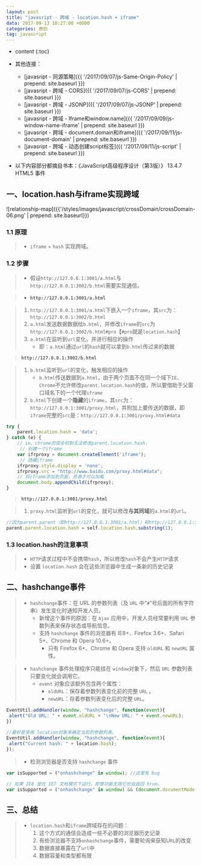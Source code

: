 ```yaml
---
layout: post
title: "javasript - 跨域 - location.hash + iframe"
data: 2017-09-13 10:27:00 +0800
categories: 原创
tag: javascript
---
```

* content
{:toc}

* 其他连接：
    + [javasript - 同源策略]({{ '/2017/09/07/js-Same-Origin-Policy' | prepend: site.baseurl }})
    + [javasript - 跨域 - CORS]({{ '/2017/09/07/js-CORS' | prepend: site.baseurl }})
    + [javasript - 跨域 - JSONP]({{ '/2017/09/07/js-JSONP' | prepend: site.baseurl }})
    + [javasript - 跨域 - Iframe和window.name]({{ '/2017/09/09/js-window-name-iframe' | prepend: site.baseurl }})
    + [javasript - 跨域 - document.domain和iframe]({{ '/2017/09/11/js-document-domain' | prepend: site.baseurl }})
    + [javasript - 跨域 - 动态创建script标签]({{ '/2017/09/11/js-script' | prepend: site.baseurl }})
  
* 以下内容部分都摘自书本：《JavaScript高级程序设计（第3版）》 13.4.7 HTML5 事件

<!-- more -->

## 一、location.hash与iframe实现跨域

![relationship-map]({{'/styles/images/javascript/crossDomain/crossDomain-06.png' | prepend: site.baseurl}})

### 1.1 原理

> * `iframe` + `hash` 实现跨域。

### 1.2 步骤

> * 假设`http://127.0.0.1:3001/a.html`与`http://127.0.0.1:3002/b.html`需要实现通信。

> * **`http://127.0.0.1:3001/a.html`**

> 1. `http://127.0.0.1:3001/a.html`下嵌入一个`iframe`，其`src`为：`http://127.0.0.1:3002/b.html`
> 2. `a.html`发送数据数据给`b.html`，并修改`iframe`的`src`为`http://127.0.0.1:3002/b.html#pro`【`#pro`就是`location.hash`】
> 3. `a.html`在监听到`url`变化，并进行相应的操作
>     * 即：`a.html`通过`url`的`hash`就可以拿到`b.html`传过来的数据


> **`http://127.0.0.1:3002/b.html`**

> 1. `b.html`监听到`url`的变化，触发相应的操作
>     * `b.html`传送数据到`a.html`，由于两个页面不在同一个域下`IE`、`Chrome`不允许修改`parent.location.hash`的值，所以要借助于父窗口域名下的一个代理`iframe`
> 2. `b.html`下创建一个**隐藏**的`iframe`，其`src`为：`http://127.0.0.1:3001/proxy.html`，并附加上要传送的数据，即`iframe`完整的`src`是：`http://127.0.0.1:3001/proxy.html#data`

```js
try {  
    parent.location.hash = 'data';  
} catch (e) {  
    // ie、chrome的安全机制无法修改parent.location.hash， 
     // 创建一个iframe
    var ifrproxy = document.createElement('iframe');
     // 隐藏iframe
    ifrproxy.style.display = 'none';  
    ifrproxy.src = "http://www.baidu.com/proxy.html#data";  
    // 将iframe添加到页面，资源才可以加载
    document.body.appendChild(ifrproxy);  
}
```

> **`http://127.0.0.1:3001/proxy.html`**

> 1. `proxy.html`监听到`url`的变化，就可以修改**与其同域**的`a.html`的`url`。

```js
//因为parent.parent（即http://127.0.0.1:3001/a.html）和http://127.0.0.1:3001/proxy.html属于同一个域，所以可以改变其location.hash的值  
parent.parent.location.hash = self.location.hash.substring(1);
```

### 1.3 location.hash的注意事项

> * `HTTP`请求过程中不会携带`hash`，所以修改`hash`不会产生`HTTP`请求
> * 设置 `location.hash` 会在这些浏览器中生成一条新的历史记录

## 二、hashchange事件

> * `hashchange`事件：在 URL 的参数列表（及 `URL` 中“`#`”号后面的所有字符串）发生变化时通知开发人员。
>     * 新增这个事件的原因：在 `Ajax` 应用中，开发人员经常要利用 `URL` 参数列表来保存状态或导航信息。
>     * 支持 `hashchange` 事件的浏览器有 IE8+、Firefox 3.6+、Safari 5+、Chrome 和 Opera 10.6+。
>         * 只有 Firefox 6+、Chrome 和 Opera 支持 `oldURL` 和 `newURL` 属性。
        
> *  `hashchange` 事件处理程序只能挂在 `window`对象下，然后 `URL` 参数列表只要变化就会调用它。
>     *  `event` 对象应该额外包含两个属性：
>         * `oldURL`：保存着参数列表变化前的完整 `URL`  。
>         * `newURL`：存着参数列表变化后的完整 `URL`。

```js
EventUtil.addHandler(window, "hashchange", function(event){
 alert("Old URL: " + event.oldURL + "\nNew URL: " + event.newURL);
})
 
//最好是使用 location对象来确定当前的参数列表。
EventUtil.addHandler(window, "hashchange", function(event){
 alert("Current hash: " + location.hash);
}); 
```

> * 检测浏览器是否支持 `hashchange` 事件

```js
var isSupported = ("onhashchange" in window); //这里有 bug 

// 如果 IE8 是在 IE7 文档模式下运行，即使功能无效它也会返回 true。
var isSupported = ("onhashchange" in window) && (document.documentMode === undefined || document.documentMode > 7); 

```

## 三、总结

> * `location.hash`和`iframe`跨域存在的问题：
>   1. 这个方式的通信会造成一些不必要的浏览器历史记录
>   2. 有些浏览器不支持`onhashchange`事件，需要轮询来获知U`RL`的改变
>   3. 数据直接暴露在了`url`中
>   4. 数据容量和类型都有限